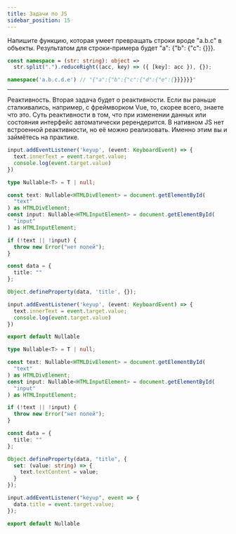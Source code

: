 ```yaml
---
title: Задачи по JS
sidebar_position: 15
---
```


Напишите функцию, которая умеет превращать строки вроде "a.b.c" в объекты. Результатом для строки-примера будет "a": {"b": {"c": {}}}. 

```ts
const namespace = (str: string): object =>
  str.split(".").reduceRight((acc, key) => ({ [key]: acc }), {});

namespace('a.b.c.d.e') // "{"a":{"b":{"c":{"d":{"e":{}}}}}}"
```

***

Реактивность. Вторая задача будет о реактивности. Если вы раньше сталкивались, например, с фреймворком Vue, то, скорее всего, знаете что это. Суть реактивности в том, что при изменении данных или состояния интерфейс автоматически ререндерится. В нативном JS нет встроенной реактивности, но её можно реализовать. Именно этим вы и займётесь на практике.

```ts
input.addEventListener('keyup', (event: KeyboardEvent) => {
  text.innerText = event.target.value;
  console.log(event.target.value)
})
```

```ts
type Nullable<T> = T | null;

const text: Nullable<HTMLDivElement> = document.getElementById(
  "text"
) as HTMLDivElement;
const input: Nullable<HTMLInputElement> = document.getElementById(
  "input"
) as HTMLInputElement;

if (!text || !input) {
  throw new Error("нет полей");
}

const data = {
  title: ""
};

Object.defineProperty(data, 'title', {});

input.addEventListener('keyup', (event: KeyboardEvent) => {
  text.innerText = event.target.value;
  console.log(event.target.value)
})

export default Nullable
```

```ts
type Nullable<T> = T | null;

const text: Nullable<HTMLDivElement> = document.getElementById(
  "text"
) as HTMLDivElement;
const input: Nullable<HTMLInputElement> = document.getElementById(
  "input"
) as HTMLInputElement;

if (!text || !input) {
  throw new Error("нет полей");
}

const data = {
  title: ""
};

Object.defineProperty(data, "title", {
  set: (value: string) => {
    text.textContent = value;
  }
});

input.addEventListener("keyup", event => {
  data.title = event.target.value;
});

export default Nullable
```
